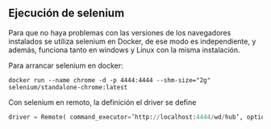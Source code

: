 ## Ejecución de selenium

Para que no haya problemas con las versiones de los navegadores instalados se utiliza selenium en Docker, de ese modo es independiente, y además, funciona tanto en windows y Linux con la misma instalación.

Para arrancar selenium en docker:

```
docker run --name chrome -d -p 4444:4444 --shm-size="2g" selenium/standalone-chrome:latest
```

Con selenium en remoto, la definición el driver se define

```python
driver = Remote( command_executor=’http://localhost:4444/wd/hub’, options=options )
```
